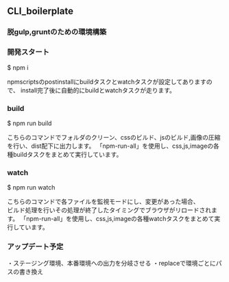 ## CLI_boilerplate

### 脱gulp,gruntのための環境構築

### 開発スタート
$ npm i

npmscriptsのpostinstallにbuildタスクとwatchタスクが設定してありますので、
install完了後に自動的にbuildとwatchタスクが走ります。


### build

$ npm run build

こちらのコマンドでフォルダのクリーン、cssのビルド、jsのビルド,画像の圧縮　を行い、dist配下に出力します。
「npm-run-all」を使用し、css,js,imageの各種buildタスクをまとめて実行しています。


### watch
$ npm run watch  

こちらのコマンドで各ファイルを監視モードにし、変更があった場合、  
ビルド処理を行いその処理が終了したタイミングでブラウザがリロードされます。
「npm-run-all」を使用し、css,js,imageの各種watchタスクをまとめて実行しています。


### アップデート予定

・ステージング環境、本番環境への出力を分岐させる
・replaceで環境ごとにパスの書き換え
